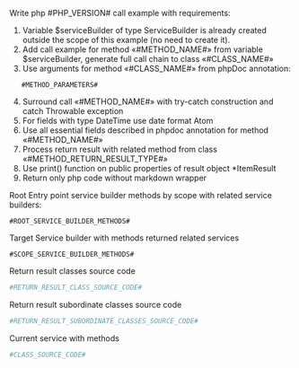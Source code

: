 Write php #PHP_VERSION# call example with requirements:

1. Variable $serviceBuilder of type ServiceBuilder is already created outside the scope of this example (no need to
   create it).
2. Add call example for method «#METHOD_NAME#» from variable $serviceBuilder, generate full call chain to class
   «#CLASS_NAME#»
3. Use arguments for method «#CLASS_NAME#» from phpDoc annotation:

```
   #METHOD_PARAMETERS#
```   

4. Surround call «#METHOD_NAME#» with try-catch construction and catch Throwable exception
5. For fields with type DateTime use date format Atom
6. Use all essential fields described in phpdoc annotation for method «#METHOD_NAME#»
7. Process return result with related method from class «#METHOD_RETURN_RESULT_TYPE#» 
8. Use print() function on public properties of result object *ItemResult
9. Return only php code without markdown wrapper


Root Entry point service builder methods by scope with related service builders:

```
#ROOT_SERVICE_BUILDER_METHODS#
```

Target Service builder with methods returned related services

```
#SCOPE_SERVICE_BUILDER_METHODS#
```

Return result classes source code
```php
#RETURN_RESULT_CLASS_SOURCE_CODE#
````

Return result subordinate classes source code
```php
#RETURN_RESULT_SUBORDINATE_CLASSES_SOURCE_CODE#
```

Current service with methods
```php
#CLASS_SOURCE_CODE#
```
